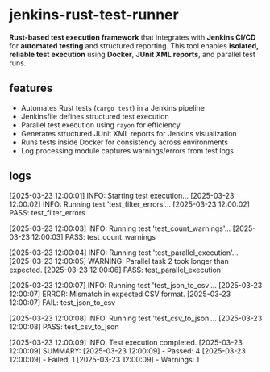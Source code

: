 # jenkins-rust-test-runner

**Rust-based test execution framework** that integrates with **Jenkins CI/CD** for **automated testing** and structured reporting. This tool enables **isolated, reliable test execution** using **Docker**, **JUnit XML reports**, and parallel test runs.

##  features

- Automates Rust tests (`cargo test`) in a Jenkins pipeline  
- Jenkinsfile defines structured test execution  
- Parallel test execution using `rayon` for efficiency  
- Generates structured JUnit XML reports for Jenkins visualization  
- Runs tests inside Docker for consistency across environments  
- Log processing module captures warnings/errors from test logs  

##  logs

[2025-03-23 12:00:01] INFO: Starting test execution...
[2025-03-23 12:00:02] INFO: Running test 'test_filter_errors'...
[2025-03-23 12:00:02] PASS: test_filter_errors 

[2025-03-23 12:00:03] INFO: Running test 'test_count_warnings'...
[2025-03-23 12:00:03] PASS: test_count_warnings 

[2025-03-23 12:00:04] INFO: Running test 'test_parallel_execution'...
[2025-03-23 12:00:05] WARNING: Parallel task 2 took longer than expected.
[2025-03-23 12:00:06] PASS: test_parallel_execution 

[2025-03-23 12:00:07] INFO: Running test 'test_json_to_csv'...
[2025-03-23 12:00:07] ERROR: Mismatch in expected CSV format.
[2025-03-23 12:00:07] FAIL: test_json_to_csv 

[2025-03-23 12:00:08] INFO: Running test 'test_csv_to_json'...
[2025-03-23 12:00:08] PASS: test_csv_to_json 

[2025-03-23 12:00:09] INFO: Test execution completed.
[2025-03-23 12:00:09] SUMMARY:
[2025-03-23 12:00:09] - Passed: 4 
[2025-03-23 12:00:09] - Failed: 1 
[2025-03-23 12:00:09] - Warnings: 1 






